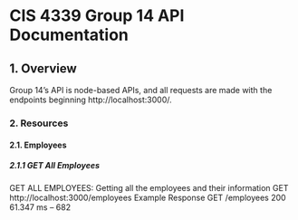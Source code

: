<h1>CIS 4339 Group 14 API Documentation</h1>
<h2>1. Overview</h2>
Group 14’s API is node-based APIs, and all requests are made with the endpoints beginning 
http://localhost:3000/.

<h3>2. Resources</h3>

<h4>2.1. Employees<h4>
  <h5>2.1.1 GET All Employees</h5>
  GET ALL EMPLOYEES: Getting all the employees and their information
  GET http://localhost:3000/employees
  Example Response
   GET /employees 200 61.347 ms – 682
